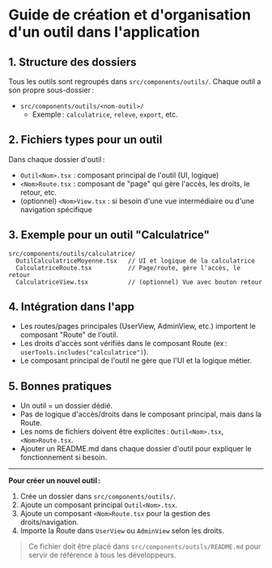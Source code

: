 # Guide de création et d'organisation d'un outil dans l'application

## 1. Structure des dossiers

Tous les outils sont regroupés dans `src/components/outils/`.
Chaque outil a son propre sous-dossier :

- `src/components/outils/<nom-outil>/`
  - Exemple : `calculatrice`, `releve`, `export`, etc.

## 2. Fichiers types pour un outil

Dans chaque dossier d'outil :
- `Outil<Nom>.tsx` : composant principal de l'outil (UI, logique)
- `<Nom>Route.tsx` : composant de "page" qui gère l'accès, les droits, le retour, etc.
- (optionnel) `<Nom>View.tsx` : si besoin d'une vue intermédiaire ou d'une navigation spécifique

## 3. Exemple pour un outil "Calculatrice"

```
src/components/outils/calculatrice/
  OutilCalculatriceMoyenne.tsx   // UI et logique de la calculatrice
  CalculatriceRoute.tsx          // Page/route, gère l'accès, le retour
  CalculatriceView.tsx           // (optionnel) Vue avec bouton retour
```

## 4. Intégration dans l'app
- Les routes/pages principales (UserView, AdminView, etc.) importent le composant "Route" de l'outil.
- Les droits d'accès sont vérifiés dans le composant Route (ex : `userTools.includes("calculatrice")`).
- Le composant principal de l'outil ne gère que l'UI et la logique métier.

## 5. Bonnes pratiques
- Un outil = un dossier dédié.
- Pas de logique d'accès/droits dans le composant principal, mais dans la Route.
- Les noms de fichiers doivent être explicites : `Outil<Nom>.tsx`, `<Nom>Route.tsx`.
- Ajouter un README.md dans chaque dossier d'outil pour expliquer le fonctionnement si besoin.

---

**Pour créer un nouvel outil :**
1. Crée un dossier dans `src/components/outils/`.
2. Ajoute un composant principal `Outil<Nom>.tsx`.
3. Ajoute un composant `<Nom>Route.tsx` pour la gestion des droits/navigation.
4. Importe la Route dans `UserView` ou `AdminView` selon les droits.

> Ce fichier doit être placé dans `src/components/outils/README.md` pour servir de référence à tous les développeurs.
